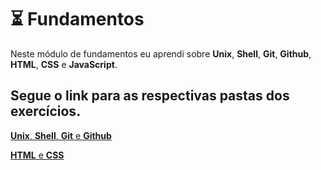 # :hourglass_flowing_sand: Fundamentos

Neste módulo de fundamentos eu aprendi sobre **Unix**, **Shell**, **Git**, **Github**, **HTML**, **CSS** e **JavaScript**.

## Segue o link para as respectivas pastas dos exercícios.

[**Unix**, **Shell**, **Git** e **Github**](https://github.com/miguelsabino25/trybe-exercicios/tree/main/fundamentos/secao-01-unix-shell-e-git)

[**HTML** e **CSS**](https://github.com/miguelsabino25/trybe-exercicios/tree/main/fundamentos/secao-02-introducao-a-html-e-css)